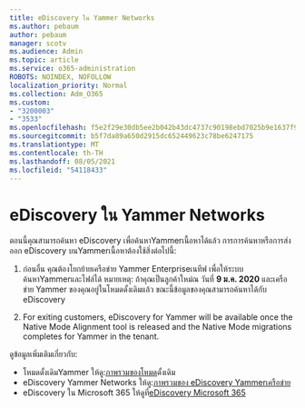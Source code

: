 ```yaml
---
title: eDiscovery ใน Yammer Networks
ms.author: pebaum
author: pebaum
manager: scotv
ms.audience: Admin
ms.topic: article
ms.service: o365-administration
ROBOTS: NOINDEX, NOFOLLOW
localization_priority: Normal
ms.collection: Adm_O365
ms.custom:
- "3200003"
- "3533"
ms.openlocfilehash: f5e2f29e30db5ee2b042b43dc4737c90198ebd7025b9e1637f922b655a1a3f83
ms.sourcegitcommit: b5f7da89a650d2915dc652449623c78be6247175
ms.translationtype: MT
ms.contentlocale: th-TH
ms.lasthandoff: 08/05/2021
ms.locfileid: "54118433"
---
```

# <a name="ediscovery-in-yammer-networks"></a>eDiscovery ใน Yammer Networks

ตอนนี้คุณสามารถค้นหา eDiscovery เพื่อค้นหาYammerเนื้อหาได้แล้ว  การการค้นหาหรือการส่งออก eDiscovery บนYammerเนื้อหาต้องใช้สิ่งต่อไปนี้:

1. ก่อนอื่น คุณต้องโยกย้ายเครือข่าย Yammer Enterpriseเนทีฟ เพื่อให้ระบบค้นหาYammerและไฟล์ได้ หมายเหตุ: ถ้าคุณเป็นลูกค้าใหม่ณ วันที่ **9 ม.ค. 2020** และเครือข่าย Yammer ของคุณอยู่ในโหมดดั้งเดิมแล้ว ขณะนี้ข้อมูลของคุณสามารถค้นหาได้กับ eDiscovery

2. For exiting customers, eDiscovery for Yammer will be available once the Native Mode Alignment tool is released and the Native Mode migrations completes for Yammer in the tenant.

ดูข้อมูลเพิ่มเติมเกี่ยวกับ:

- โหมดดั้งเดิมYammer ให้ดู:[ภาพรวมของโหมด](https://docs.microsoft.com/yammer/configure-your-yammer-network/overview-native-mode)ดั้งเดิม
- eDiscovery Yammer Networks ให้ดู:[ภาพรวมของ eDiscovery Yammerเครือข่าย](https://docs.microsoft.com/yammer/manage-security-and-compliance/overview-of-ediscovery)
- eDiscovery ใน Microsoft 365 ให้ดูที่[eDiscovery Microsoft 365](https://docs.microsoft.com/microsoft-365/compliance/ediscovery)
